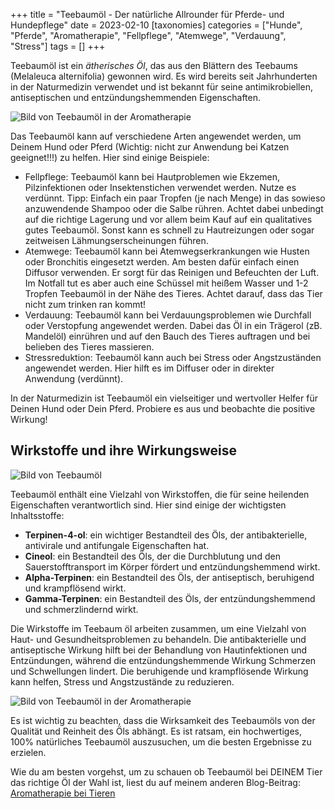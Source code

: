 +++
title = "Teebaumöl - Der natürliche Allrounder für Pferde- und Hundepflege"
date = 2023-02-10
[taxonomies]
categories = ["Hunde", "Pferde", "Aromatherapie", "Fellpflege", "Atemwege", "Verdauung", "Stress"]
tags = []
+++

Teebaumöl ist ein *ätherisches Öl*, das aus den Blättern des Teebaums (Melaleuca alternifolia) gewonnen wird. Es wird bereits seit Jahrhunderten in der Naturmedizin verwendet und ist bekannt für seine antimikrobiellen, antiseptischen und entzündungshemmenden Eigenschaften.
<!-- more -->

<img src="https://tierheilpraxis-jessican.de/img/blog/teebaumoel_1.png" alt="Bild von Teebaumöl in der Aromatherapie" style="max-width: 100%"/>

Das Teebaumöl kann auf verschiedene Arten angewendet werden, um Deinem Hund oder Pferd (Wichtig: nicht zur Anwendung bei Katzen geeignet!!!) zu helfen. Hier sind einige Beispiele:

- Fellpflege: Teebaumöl kann bei Hautproblemen wie Ekzemen, Pilzinfektionen oder Insektenstichen verwendet werden. Nutze es verdünnt. Tipp:  Einfach ein paar Tropfen (je nach Menge) in das sowieso anzuwendende Shampoo oder die Salbe rühren. Achtet dabei unbedingt auf die richtige Lagerung und vor allem beim Kauf auf ein qualitatives gutes Teebaumöl. Sonst kann es schnell zu Hautreizungen oder sogar zeitweisen Lähmungserscheinungen führen.
- Atemwege: Teebaumöl kann bei Atemwegserkrankungen wie Husten oder Bronchitis eingesetzt werden. Am besten dafür einfach einen Diffusor verwenden. Er sorgt für das Reinigen und Befeuchten der Luft. Im Notfall tut es aber auch eine Schüssel mit heißem Wasser und 1-2 Tropfen Teebaumöl in der Nähe des Tieres. Achtet darauf, dass das Tier nicht zum trinken ran kommt! 
- Verdauung: Teebaumöl kann bei Verdauungsproblemen wie Durchfall oder Verstopfung angewendet werden. Dabei das Öl in ein Trägerol (zB. Mandelöl) einrühren und auf den Bauch des Tieres auftragen und bei belieben des Tieres massieren.
- Stressreduktion: Teebaumöl kann auch bei Stress oder Angstzuständen angewendet werden. Hier hilft es im Diffuser oder in direkter Anwendung (verdünnt).

In der Naturmedizin ist Teebaumöl ein vielseitiger und wertvoller Helfer für Deinen Hund oder Dein Pferd. Probiere es aus und beobachte die positive Wirkung!

## Wirkstoffe und ihre Wirkungsweise
<img src="https://tierheilpraxis-jessican.de/img/blog/teebaumoel_2.png" alt="Bild von Teebaumöl" style="max-width: 100%"/>

Teebaumöl enthält eine Vielzahl von Wirkstoffen, die für seine heilenden Eigenschaften verantwortlich sind. Hier sind einige der wichtigsten Inhaltsstoffe:

- **Terpinen-4-ol**: ein wichtiger Bestandteil des Öls, der antibakterielle, antivirale und antifungale Eigenschaften hat.
- **Cineol**: ein Bestandteil des Öls, der die Durchblutung und den Sauerstofftransport im Körper fördert und entzündungshemmend wirkt.
- **Alpha-Terpinen**: ein Bestandteil des Öls, der antiseptisch, beruhigend und krampflösend wirkt.
- **Gamma-Terpinen**: ein Bestandteil des Öls, der entzündungshemmend und schmerzlindernd wirkt.

Die Wirkstoffe im Teebaum öl arbeiten zusammen, um eine Vielzahl von Haut- und Gesundheitsproblemen zu behandeln. Die antibakterielle und antiseptische Wirkung hilft bei der Behandlung von Hautinfektionen und Entzündungen, während die entzündungshemmende Wirkung Schmerzen und Schwellungen lindert. Die beruhigende und krampflösende Wirkung kann helfen, Stress und Angstzustände zu reduzieren.

<img src="https://tierheilpraxis-jessican.de/img/blog/teebaumoel_3.png" alt="Bild von Teebaumöl in der Aromatherapie" style="max-width: 100%"/>

Es ist wichtig zu beachten, dass die Wirksamkeit des Teebaumöls von der Qualität und Reinheit des Öls abhängt. Es ist ratsam, ein hochwertiges, 100% natürliches Teebaumöl auszusuchen, um die besten Ergebnisse zu erzielen.

Wie du am besten vorgehst, um zu schauen ob Teebaumöl bei DEINEM Tier das richtige Öl der Wahl ist, liest du auf meinem anderen Blog-Beitrag:
<a href="https://tierheilpraxis-jessican.de/pages/blog/aroma-tiere/">Aromatherapie bei Tieren</a>